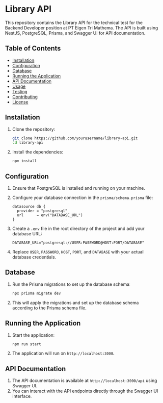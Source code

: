 # Library API

This repository contains the Library API for the technical test for the Backend Developer position at PT Eigen Tri Mathema. The API is built using NestJS, PostgreSQL, Prisma, and Swagger UI for API documentation.

## Table of Contents

- [Installation](#installation)
- [Configuration](#configuration)
- [Database](#database)
- [Running the Application](#running-the-application)
- [API Documentation](#api-documentation)
- [Usage](#usage)
- [Testing](#testing)
- [Contributing](#contributing)
- [License](#license)

## Installation

1. Clone the repository:

   ```bash
   git clone https://github.com/yourusername/library-api.git
   cd library-api
   ```

2. Install the dependencies:

   ```bash
   npm install
   ```

## Configuration

1. Ensure that PostgreSQL is installed and running on your machine.
2. Configure your database connection in the `prisma/schema.prisma` file:

   ```prisma
   datasource db {
     provider = "postgresql"
     url      = env("DATABASE_URL")
   }
   ```

3. Create a `.env` file in the root directory of the project and add your database URL:

   ```env
   DATABASE_URL="postgresql://USER:PASSWORD@HOST:PORT/DATABASE"
   ```

4. Replace `USER`, `PASSWORD`, `HOST`, `PORT`, and `DATABASE` with your actual database credentials.

## Database

1. Run the Prisma migrations to set up the database schema:

   ```bash
   npx prisma migrate dev
   ```

2. This will apply the migrations and set up the database schema according to the Prisma schema file.

## Running the Application

1. Start the application:

   ```bash
   npm run start
   ```

2. The application will run on `http://localhost:3000`.

## API Documentation

1. The API documentation is available at `http://localhost:3000/api` using Swagger UI.
2. You can interact with the API endpoints directly through the Swagger UI interface.
